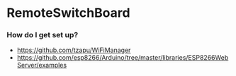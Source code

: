 # RemoteSwitchBoard

### How do I get set up? ###

* https://github.com/tzapu/WiFiManager
* https://github.com/esp8266/Arduino/tree/master/libraries/ESP8266WebServer/examples
